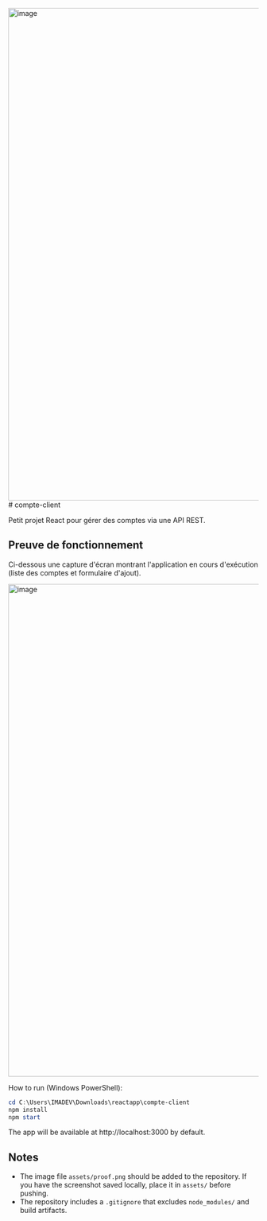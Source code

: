 <img width="1920" height="990" alt="image" src="https://github.com/user-attachments/assets/21ba49d5-2ec8-478b-90f6-2d32553a0c72" /># compte-client

Petit projet React pour gérer des comptes via une API REST.

Preuve de fonctionnement
------------------------

Ci-dessous une capture d'écran montrant l'application en cours d'exécution (liste des comptes et formulaire d'ajout).

<img width="1920" height="990" alt="image" src="https://github.com/user-attachments/assets/0803deb5-db7c-42fb-8009-958607b24670" />



How to run (Windows PowerShell):

```powershell
cd C:\Users\IMADEV\Downloads\reactapp\compte-client
npm install
npm start
```

The app will be available at http://localhost:3000 by default.

Notes
-----
- The image file `assets/proof.png` should be added to the repository. If you have the screenshot saved locally, place it in `assets/` before pushing.
- The repository includes a `.gitignore` that excludes `node_modules/` and build artifacts.
